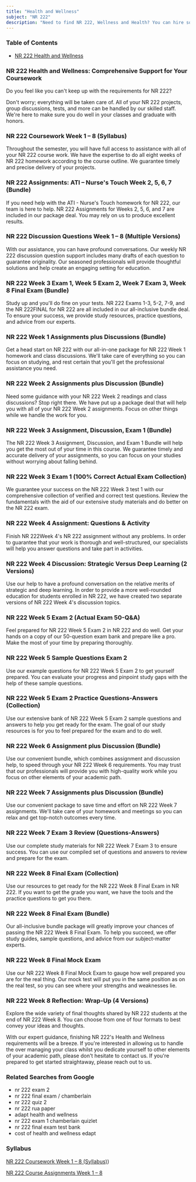 ```yaml
---
title: "Health and Wellness"
subject: "NR 222"
description: "Need to find NR 222, Wellness and Health? You can hire someone to complete your schoolwork for you. Hire a tutor and do well in your classes. Spend less time on schoolwork and still do well. Get some help from an expert today!"
---
```


### Table of Contents

- [NR 222 Health and Wellness](#nr-222-week-6-assignment-plus-discussion-bundle)



### NR 222 Health and Wellness: Comprehensive Support for Your Coursework

Do you feel like you can't keep up with the requirements for NR 222?

Don't worry; everything will be taken care of. All of your NR 222 projects, group discussions, tests, and more can be handled by our skilled staff. We're here to make sure you do well in your classes and graduate with honors.

### NR 222 Coursework Week 1 – 8 (Syllabus)

Throughout the semester, you will have full access to assistance with all of your NR 222 course work. We have the expertise to do all eight weeks of NR 222 homework according to the course outline. We guarantee timely and precise delivery of your projects.

### NR 222 Assignments: ATI – Nurse's Touch Week 2, 5, 6, 7 (Bundle)

If you need help with the ATI - Nurse's Touch homework for NR 222, our team is here to help. NR 222 Assignments for Weeks 2, 5, 6, and 7 are included in our package deal. You may rely on us to produce excellent results.

### NR 222 Discussion Questions Week 1 – 8 (Multiple Versions)

With our assistance, you can have profound conversations. Our weekly NR 222 discussion question support includes many drafts of each question to guarantee originality. Our seasoned professionals will provide thoughtful solutions and help create an engaging setting for education.

### NR 222 Week 3 Exam 1, Week 5 Exam 2, Week 7 Exam 3, Week 8 Final Exam (Bundle)

Study up and you'll do fine on your tests. NR 222 Exams 1-3, 5-2, 7-9, and the NR 222FINAL for NR 222 are all included in our all-inclusive bundle deal. To ensure your success, we provide study resources, practice questions, and advice from our experts.

### NR 222 Week 1 Assignments plus Discussions (Bundle)

Get a head start on NR 222 with our all-in-one package for NR 222 Week 1 homework and class discussions. We'll take care of everything so you can focus on studying, and rest certain that you'll get the professional assistance you need.

### NR 222 Week 2 Assignments plus Discussion (Bundle)

Need some guidance with your NR 222 Week 2 readings and class discussions? Stop right there. We have put up a package deal that will help you with all of your NR 222 Week 2 assignments. Focus on other things while we handle the work for you.

### NR 222 Week 3 Assignment, Discussion, Exam 1 (Bundle)

The NR 222 Week 3 Assignment, Discussion, and Exam 1 Bundle will help you get the most out of your time in this course. We guarantee timely and accurate delivery of your assignments, so you can focus on your studies without worrying about falling behind.

### NR 222 Week 3 Exam 1 (100% Correct Actual Exam Collection)

We guarantee your success on the NR 222 Week 3 test 1 with our comprehensive collection of verified and correct test questions. Review the fundamentals with the aid of our extensive study materials and do better on the NR 222 exam.

### NR 222 Week 4 Assignment: Questions & Activity

Finish NR 222Week 4's NR 222 assignment without any problems. In order to guarantee that your work is thorough and well-structured, our specialists will help you answer questions and take part in activities.

### NR 222 Week 4 Discussion: Strategic Versus Deep Learning (2 Versions)

Use our help to have a profound conversation on the relative merits of strategic and deep learning. In order to provide a more well-rounded education for students enrolled in NR 222, we have created two separate versions of NR 222 Week 4's discussion topics.

### NR 222 Week 5 Exam 2 (Actual Exam 50-Q&A)

Feel prepared for NR 222 Week 5 Exam 2 in NR 222 and do well. Get your hands on a copy of our 50-question exam bank and prepare like a pro. Make the most of your time by preparing thoroughly.

### NR 222 Week 5 Sample Questions Exam 2
Use our example questions for NR 222 Week 5 Exam 2 to get yourself prepared. You can evaluate your progress and pinpoint study gaps with the help of these sample questions.

### NR 222 Week 5 Exam 2 Practice Questions-Answers (Collection)
Use our extensive bank of NR 222 Week 5 Exam 2 sample questions and answers to help you get ready for the exam. The goal of our study resources is for you to feel prepared for the exam and to do well.

### NR 222 Week 6 Assignment plus Discussion (Bundle)

Use our convenient bundle, which combines assignment and discussion help, to speed through your NR 222 Week 6 requirements. You may trust that our professionals will provide you with high-quality work while you focus on other elements of your academic path.

### NR 222 Week 7 Assignments plus Discussion (Bundle)
Use our convenient package to save time and effort on NR 222 Week 7 assignments. We'll take care of your homework and meetings so you can relax and get top-notch outcomes every time.

### NR 222 Week 7 Exam 3 Review (Questions-Answers)
Use our complete study materials for NR 222 Week 7 Exam 3 to ensure success. You can use our compiled set of questions and answers to review and prepare for the exam.

### NR 222 Week 8 Final Exam (Collection)
Use our resources to get ready for the NR 222 Week 8 Final Exam in NR 222. If you want to get the grade you want, we have the tools and the practice questions to get you there.

### NR 222 Week 8 Final Exam (Bundle)
Our all-inclusive bundle package will greatly improve your chances of passing the NR 222 Week 8 Final Exam. To help you succeed, we offer study guides, sample questions, and advice from our subject-matter experts.

### NR 222 Week 8 Final Mock Exam
Use our NR 222 Week 8 Final Mock Exam to gauge how well prepared you are for the real thing. Our mock test will put you in the same position as on the real test, so you can see where your strengths and weaknesses lie.

### NR 222 Week 8 Reflection: Wrap-Up (4 Versions)
Explore the wide variety of final thoughts shared by NR 222 students at the end of NR 222 Week 8. You can choose from one of four formats to best convey your ideas and thoughts.

With our expert guidance, finishing NR 222's Health and Wellness requirements will be a breeze. If you're interested in allowing us to handle the over managing your class whilst you dedicate yourself to other elements of your academic path, please don't hesitate to contact us. If you're prepared to get started straightaway, please reach out to us.


### Related Searches from Google
* nr 222 exam 2
* nr 222 final exam / chamberlain
* nr 222 quiz 2
* nr 222 rua paper
* adapt health and wellness
* nr 222 exam 1 chamberlain quizlet
* nr 222 final exam test bank
* cost of health and wellness edapt

### Syllabus

[NR 222 Coursework Week 1 – 8 (Syllabus)](https://www.academicguider.com/devry/nr-222-coursework/))

[NR 222 Course Assignments Week 1 – 8](https://www.academicguider.com/devry/nr-222-course-assignments/)